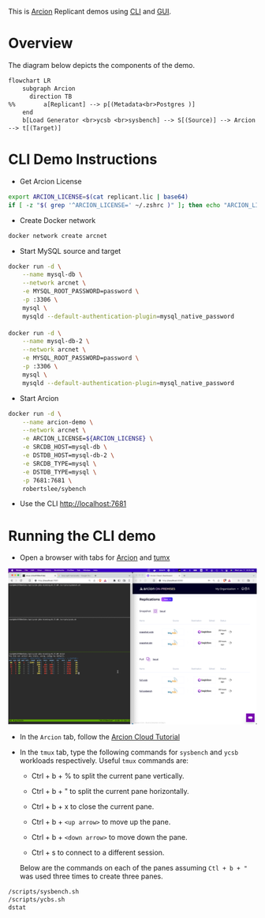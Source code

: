 This is [Arcion](https://www.arcion.io/) Replicant demos using [CLI](https://docs.arcion.io/docs/quickstart/index.html) and [GUI](https://docs.arcion.io/docs/arcion-cloud-dashboard/quickstart/index.html).

# Overview
The diagram below depicts the components of the demo.

```mermaid
flowchart LR
    subgraph Arcion
      direction TB
%%        a[Replicant] --> p[(Metadata<br>Postgres )]
    end
    b[Load Generator <br>ycsb <br>sysbench] --> S[(Source)] --> Arcion --> t[(Target)]
```
# CLI Demo Instructions

- Get Arcion License

```bash
export ARCION_LICENSE=$(cat replicant.lic | base64)
if [ -z "$( grep '^ARCION_LICENSE=' ~/.zshrc )" ]; then echo "ARCION_LICENSE=${ARCION_LICENSE} >> ~/.zshrc; fi
```

- Create Docker network
```bash
docker network create arcnet
```

- Start MySQL source and target
```bash
docker run -d \
    --name mysql-db \
    --network arcnet \
    -e MYSQL_ROOT_PASSWORD=password \
    -p :3306 \
    mysql \
    mysqld --default-authentication-plugin=mysql_native_password

docker run -d \
    --name mysql-db-2 \
    --network arcnet \
    -e MYSQL_ROOT_PASSWORD=password \
    -p :3306 \
    mysql \
    mysqld --default-authentication-plugin=mysql_native_password
```    

- Start Arcion
```bash
docker run -d \
    --name arcion-demo \
    --network arcnet \
    -e ARCION_LICENSE=${ARCION_LICENSE} \
    -e SRCDB_HOST=mysql-db \
    -e DSTDB_HOST=mysql-db-2 \
    -e SRCDB_TYPE=mysql \
    -e DSTDB_TYPE=mysql \
    -p 7681:7681 \
    robertslee/sybench
```    

- Use the CLI [http://localhost:7681](http://localhost.7681)

# Running the CLI demo

- Open a browser with tabs for [Arcion](http://localhost:8080) and [tumx](http://localhost:7681)

![tmux](./resources/images/Screen%20Shot%202023-01-11%20at%208.03.54%20AM.png)

- In the `Arcion` tab, follow the [Arcion Cloud Tutorial](https://docs.arcion.io/docs/arcion-cloud-dashboard/quickstart/index.html)
- In the `tmux` tab, type the following commands for `sysbench` and `ycsb` workloads respectively.  Useful `tmux` commands are:

  - Ctrl + b + % to split the current pane vertically.

  - Ctrl + b + " to split the current pane horizontally.

  - Ctrl + b + x to close the current pane.

  - Ctrl + b + `<up arrow>` to move up the pane.

  - Ctrl + b + `<down arrow>` to move down the pane.

  - Ctrl + s to connect to a different session.
  
  Below are the commands on each of the panes assuming `Ctl + b + "` was used three times to create three panes.

```
/scripts/sysbench.sh
/scripts/ycbs.sh
dstat
```

